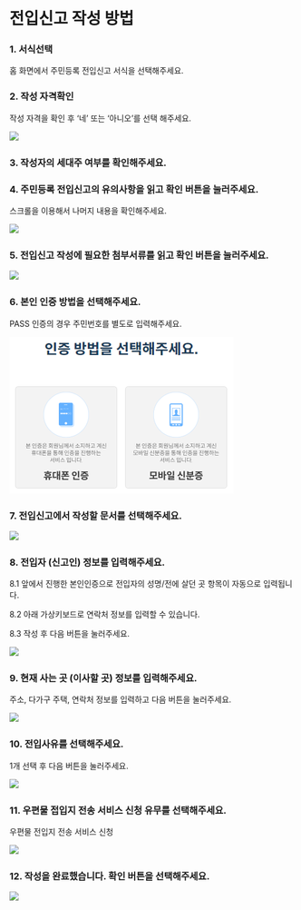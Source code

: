 # 전입신고 작성 방법

### 1. 서식선택

홈 화면에서 주민등록 전입신고 서식을 선택해주세요.

### 2. 작성 자격확인

작성 자격을 확인 후 ‘네’ 또는 ‘아니오’를 선택 해주세요.

![](<../../.gitbook/assets/2. 전입신고 작성 방법\_대상자 확인.png>)

### 3. 작성자의 세대주 여부를 확인해주세요.

### 4. 주민등록 전입신고의 유의사항을 읽고 확인 버튼을 눌러주세요.

스크롤을 이용해서 나머지 내용을 확인해주세요.

![](https://raw.githubusercontent.com/mzux/kiosk-jeju/main/\_images/how-to-%EC%A0%84%EC%9E%85%EC%8B%A0%EA%B3%A0-004.png)

### 5. 전입신고 작성에 필요한 첨부서류를 읽고 확인 버튼을 눌러주세요.

![](https://raw.githubusercontent.com/mzux/kiosk-jeju/main/\_images/how-to-%EC%A0%84%EC%9E%85%EC%8B%A0%EA%B3%A0-005.png)

### 6. 본인 인증 방법을 선택해주세요.

PASS 인증의 경우 주민번호를 별도로 입력해주세요.



![](<../../.gitbook/assets/image (3).png>)

### 7. 전입신고에서 작성할 문서를 선택해주세요.

![](https://raw.githubusercontent.com/mzux/kiosk-jeju/main/\_images/how-to-%EC%A0%84%EC%9E%85%EC%8B%A0%EA%B3%A0-007.png)

### 8. 전입자 (신고인) 정보를 입력해주세요.

8.1 앞에서 진행한 본인인증으로 전입자의 성명/전에 살던 곳 항목이 자동으로 입력됩니다.

8.2 아래 가상키보드로 연락처 정보를 입력할 수 있습니다.

8.3 작성 후 다음 버튼을 눌러주세요.

![](https://raw.githubusercontent.com/mzux/kiosk-jeju/main/\_images/how-to-%EC%A0%84%EC%9E%85%EC%8B%A0%EA%B3%A0-008.png)

### 9. 현재 사는 곳 (이사할 곳) 정보를 입력해주세요.

주소, 다가구 주택, 연락처 정보를 입력하고 다음 버튼을 눌러주세요.

![](https://raw.githubusercontent.com/mzux/kiosk-jeju/main/\_images/how-to-%EC%A0%84%EC%9E%85%EC%8B%A0%EA%B3%A0-009.png)

### 10. 전입사유를 선택해주세요.

1개 선택 후 다음 버튼을 눌러주세요.

![](https://raw.githubusercontent.com/mzux/kiosk-jeju/main/\_images/how-to-%EC%A0%84%EC%9E%85%EC%8B%A0%EA%B3%A0-010.png)

### 11. 우편물 접입지 전송 서비스 신청 유무를 선택해주세요.

우편물 전입지 전송 서비스 신청

![](https://raw.githubusercontent.com/mzux/kiosk-jeju/main/\_images/how-to-%EC%A0%84%EC%9E%85%EC%8B%A0%EA%B3%A0-011.png)

### 12. 작성을 완료했습니다. 확인 버튼을 선택해주세요.

![](https://raw.githubusercontent.com/mzux/kiosk-jeju/main/\_images/how-to-%EC%A0%84%EC%9E%85%EC%8B%A0%EA%B3%A0-012.png)
